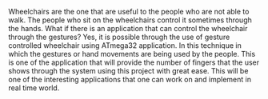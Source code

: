 Wheelchairs are the one that are useful to the people who are not able to walk. The people who sit on the wheelchairs control it sometimes through the hands. What if there is an application that can control the wheelchair through the gestures? Yes, it is possible through the use of gesture controlled wheelchair using ATmega32 application.  In this technique in which the gestures or hand movements are being used by the people. This is one of the application that will provide the number of fingers that the user shows through the system using this project with great ease. This will be one of the interesting applications that one can work on and implement in real time world.
